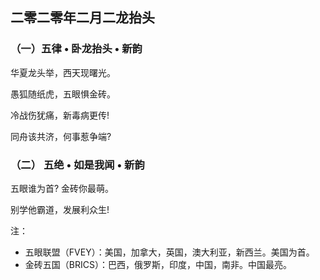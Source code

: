 ## 二零二零年二月二龙抬头

### （一）五律 • 卧龙抬头 • 新韵

华夏龙头举，西天现曙光。

愚狐随纸虎，五眼惧金砖。

冷战伤犹痛，新毒病更传!

同舟该共济，何事惹争端?


### （二） 五绝 • 如是我闻 • 新韵

五眼谁为首?  金砖你最萌。

别学他霸道，发展利众生!

注：
- 五眼联盟（FVEY）：美国，加拿大，英国，澳大利亚，新西兰。美国为首。 
- 金砖五国（BRICS）：巴西，俄罗斯，印度，中国，南非。中国最亮。

